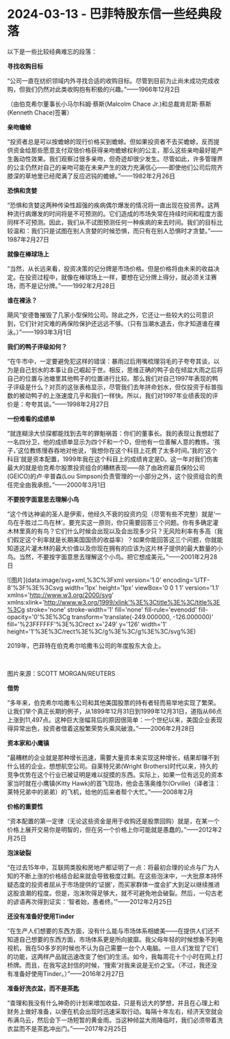 # 2024-03-13 - 巴菲特股东信一些经典段落

以下是一些比较经典难忘的段落：

**寻找收购目标**

“公司一直在纺织领域内外寻找合适的收购目标。尽管到目前为止尚未成功完成收购，但我们仍然对此类收购抱有积极的兴趣。”——1966年12月2日

（由伯克希尔董事长小马尔科姆·蔡斯(Malcolm Chace Jr.)和总裁肯尼斯·蔡斯(Kenneth Chace)签署）

**亲吻蟾蜍**

“投资者总是可以按蟾蜍的现行价格买到蟾蜍。但如果投资者不去买蟾蜍，反而提供资金给那些愿意支付双倍价格获得亲吻蟾蜍权利的公主，那么这些亲吻最好能产生轰动性效果。我们观察过很多亲吻，但奇迹却很少发生。尽管如此，许多管理界的公主仍然对自己的亲吻可能在未来产生的效力充满信心——即使他们公司后院齐膝深的草地里已经爬满了反应迟钝的蟾蜍。”——1982年2月26日

**恐惧和贪婪**

“恐惧和贪婪这两种传染性超强的疾病偶尔爆发的情况将一直出现在投资界。这两种流行病爆发的时间将是不可预测的。它们造成的市场失常在持续时间和程度方面同样不可预测。因此，我们从不试图预测任何一种疾病的来去时间。我们的目标比较温和：我们只是试图在别人贪婪的时候恐惧，而只有在别人恐惧时才贪婪。”——1987年2月27日

**就像在棒球场上**

“当然，从长远来看，投资决策的记分牌是市场价格。但是价格将由未来的收益决定。在投资过程中，就像在棒球场上一样，要想在记分牌上得分，就必须关注赛场，而不是记分牌。”——1992年2月28日

**谁在裸泳？**

飓风“安德鲁摧毁了几家小型保险公司。除此之外，它还让一些较大的公司意识到，它们针对灾难的再保险保护还远远不够。（只有当潮水退去，你才知道谁在裸泳。）”——1993年3月1日

**我们的鸭子评级如何？**

“在牛市中，一定要避免犯这样的错误：暴雨过后用嘴梳理羽毛的子夸夸其谈，以为是自己划水的本事让自己崛起于世。相反，思维正确的鸭子会在倾盆大雨之后将自己的位置与池塘里其他鸭子的位置进行比较。那么我们对自己1997年表现的鸭子评级是什么？对页的这张表格显示，尽管我们去年拼命划水，但仅投资于标普指数的被动鸭子的上涨速度几乎和我们一样快。所以，我们对1997年业绩表现的评价是：夸夸其谈。”——1998年2月27日

**一份难看的成绩单**

“就连糊涂大侦探都能找到去年的罪魁祸首：你们的董事长。我的表现让我想起了一名四分卫，他的成绩单显示为四个F和一个D，但他有一位善解人意的教练。‘孩子，’这位教练慢吞吞地对他说，‘我想你在这个科目上花费了太多时间。’我的‘这个科目’就是资本配置，1999年我在这个科目上的成绩肯定是D。这一年对我们伤害最大的就是伯克希尔股票投资组合的糟糕表现——除了由政府雇员保险公司(GEICO)的卢·辛普森(Lou Simpson)负责管理的一小部分之外，这个投资组合的责任完全由我承担。”——2000年3月1日

**不要按字面意思去理解小鸟**

“这个传达神谕的圣人是伊索，他经久不衰的投资灼见（尽管有些不完整）就是‘一鸟在手胜过二鸟在林’。要充实这一原则，你只需要回答三个问题。你有多确定灌木林里真的有鸟？它们什么时候会出现以及会出现多少只？无风险利率有多高（我们假定这个利率就是长期美国国债的收益率）？如果你能回答这三个问题，你就能知道这片灌木林的最大价值以及你现在拥有的应该为这片林子提供的最大数量的小鸟。当然，不要按字面意思去理解这个小鸟。把它想成美元。”——2001年2月28日

![图片](data:image/svg+xml,%3C%3Fxml version='1.0' encoding='UTF-8'%3F%3E%3Csvg width='1px' height='1px' viewBox='0 0 1 1' version='1.1' xmlns='http://www.w3.org/2000/svg' xmlns:xlink='http://www.w3.org/1999/xlink'%3E%3Ctitle%3E%3C/title%3E%3Cg stroke='none' stroke-width='1' fill='none' fill-rule='evenodd' fill-opacity='0'%3E%3Cg transform='translate(-249.000000, -126.000000)' fill='%23FFFFFF'%3E%3Crect x='249' y='126' width='1' height='1'%3E%3C/rect%3E%3C/g%3E%3C/g%3E%3C/svg%3E)

2019年，巴菲特在伯克希尔哈撒韦公司的年度股东大会上。  
  
      
  
 图片来源：SCOTT MORGAN/REUTERS

**借势**

“多年来，伯克希尔哈撒韦公司和其他美国股票的持有者轻而易举地实现了繁荣。让我们举个真正长期的例子，从1899年12月31日到1999年12月31日，道指从66点上涨到11,497点。这种巨大涨幅背后的原因很简单：一个世纪以来，美国企业表现得异常出色，投资者借着这股繁荣势头乘风破浪。”——2006年2月28日

**资本家和小鹰镇**

“最糟糕的企业就是那种增长迅速，需要大量资本来实现这种增长，结果却赚不到什么钱的企业。想想航空公司。自莱特兄弟(Wright Brothers)时代以来，持久的竞争优势在这个行业已被证明是难以捉摸的东西。实际上，如果一位有远见的资本家当时就在小鹰镇(Kitty Hawk)的首飞现场，他会击落奥维尔(Orville)（译者注：莱特兄弟中的弟弟）的飞机，给他的后来者帮个大忙。”——2008年2月

**价格的重要性**

“资本配置的第一定律（无论这些资金是用于收购还是股票回购）就是，在某一个价格上展开交易你是明智的，但在另一个价格上你可能就是愚蠢的。”——2012年2月25日

**泡沫破裂**

“在过去15年中，互联网类股和房地产都证明了一点：将最初合理的论点与广为人知的不断上涨的价格结合起来就会导致极度过剩。在这些泡沫中，一大批原本持怀疑态度的投资者屈从于市场提供的‘证据’，而买家群体一度会扩大到足以继续推进这股浪潮的程度。但是，泡沫吹得足够大，就不可避免地会破裂。然后，一句古老的谚语再次得到证实：‘智者始，愚者终。’”——2012年2月25日

**还没有准备好使用Tinder**

“在生产人们想要的东西方面，没有什么能与市场体系相媲美——在提供人们还不知道自己想要的东西方面，市场体系更是所向披靡。我父母年轻的时候想象不到电视机，我在50多岁的时候也不认为自己需要一台个人电脑。一旦人们发现了它们的功能，这两样产品就迅速改变了他们的生活。如今，我每周花十个小时在网上打桥牌。而且，在我写这封信的时候，‘搜索’对我来说是无价之宝。（不过，我还没有准备好使用Tinder。）”——2016年2月27日

**准备好洗衣盆，而不是茶匙**

“查理和我没有什么神奇的计划来增加收益，只是有远大的梦想，并且在心理上和财务上做好准备，以便在机会出现时迅速采取行动。每隔十年左右，经济天空就会布满乌云，然后会下一场短暂的黄金雨。当这种倾盆大雨降临时，我们必须带着洗衣盆而不是茶匙冲出门。”——2017年2月25日